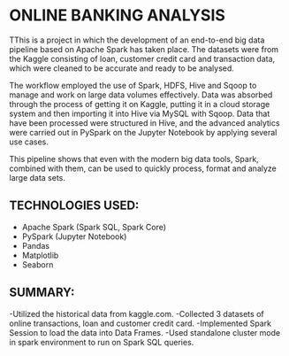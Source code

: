 # ONLINE BANKING ANALYSIS

TThis is a project in which the development of an end-to-end big data pipeline based on Apache Spark has taken place. The datasets were from the Kaggle consisting of loan, customer credit card and transaction data, which were cleaned to be accurate and ready to be analysed.

The workflow employed the use of Spark, HDFS, Hive and Sqoop to manage and work on large data volumes effectively. Data was absorbed through the process of getting it on Kaggle, putting it in a cloud storage system and then importing it into Hive via MySQL with Sqoop. Data that have been processed were structured in Hive, and the advanced analytics were carried out in PySpark on the Jupyter Notebook by applying several use cases.

This pipeline shows that even with the modern big data tools, Spark, combined with them, can be used to quickly process, format and analyze large data sets.
                            
 ## TECHNOLOGIES USED:
- Apache Spark (Spark SQL, Spark Core)  
- PySpark (Jupyter Notebook)  
- Pandas  
- Matplotlib  
- Seaborn  
                 
 ## SUMMARY:
 -Utilized the historical data from kaggle.com.
 -Collected 3 datasets of online transactions, loan and customer credit card.
 -Implemented Spark Session to load the data into Data Frames.
 -Used standalone cluster mode in spark environment to run on Spark SQL queries.
